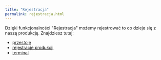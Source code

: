 ```yaml
---
title: "Rejestracja"
permalink: rejestracja.html
---
```

Dzięki funkcjonalności "Rejestracja" możemy rejestrować to co dzieje się z naszą produkcją. Znajdziesz tutaj:

- [przestoje](/przestoje)
- [rejestrację produkcji](/rejestracja-produkcji)
- [terminal](/terminal) 



